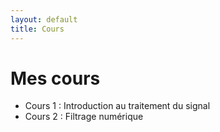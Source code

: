 ```yaml
---
layout: default
title: Cours
---
```


# Mes cours

- Cours 1 : Introduction au traitement du signal
- Cours 2 : Filtrage numérique